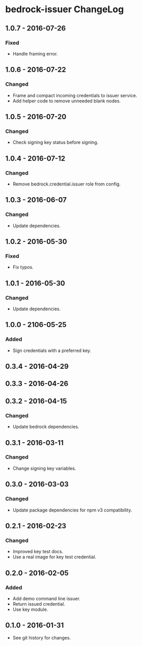 # bedrock-issuer ChangeLog

## 1.0.7 - 2016-07-26

### Fixed
- Handle framing error.

## 1.0.6 - 2016-07-22

### Changed
- Frame and compact incoming credentials to issuer service.
- Add helper code to remove unneeded blank nodes.

## 1.0.5 - 2016-07-20

### Changed
- Check signing key status before signing.

## 1.0.4 - 2016-07-12

### Changed
- Remove bedrock.credential.issuer role from config.

## 1.0.3 - 2016-06-07

### Changed
- Update dependencies.

## 1.0.2 - 2016-05-30

### Fixed
- Fix typos.

## 1.0.1 - 2016-05-30

### Changed
- Update dependencies.

## 1.0.0 - 2106-05-25

### Added
- Sign credentials with a preferred key.

## 0.3.4 - 2016-04-29

## 0.3.3 - 2016-04-26

## 0.3.2 - 2016-04-15

### Changed
- Update bedrock dependencies.

## 0.3.1 - 2016-03-11

### Changed
- Change signing key variables.

## 0.3.0 - 2016-03-03

### Changed
- Update package dependencies for npm v3 compatibility.

## 0.2.1 - 2016-02-23

### Changed
- Improved key test docs.
- Use a real image for key test credential.

## 0.2.0 - 2016-02-05

### Added
- Add demo command line issuer.
- Return issued credential.
- Use key module.

## 0.1.0 - 2016-01-31

- See git history for changes.
